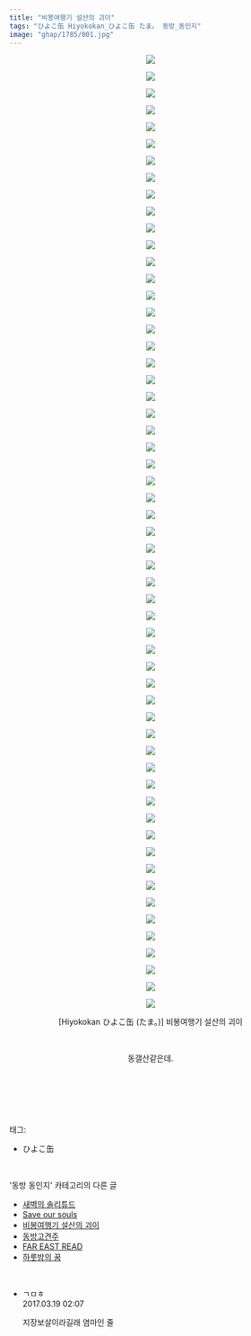 ```yaml
---
title: "비봉여행기 설산의 괴이"
tags: "ひよこ缶 Hiyokokan_ひよこ缶 たま。 동방_동인지"
image: "ghap/1785/001.jpg"
---
```

<div class="article">
<p style="text-align: center; clear: none; float: none;"><img src="{{ site.nasurl }}/ghap/1785/001.jpg"/></p>
<p style="text-align: center; clear: none; float: none;"><img src="{{ site.nasurl }}/ghap/1785/002.jpg"/></p>
<p style="text-align: center; clear: none; float: none;"><img src="{{ site.nasurl }}/ghap/1785/003.jpg"/></p>
<p style="text-align: center; clear: none; float: none;"><img src="{{ site.nasurl }}/ghap/1785/004.jpg"/></p>
<p style="text-align: center; clear: none; float: none;"><img src="{{ site.nasurl }}/ghap/1785/005.jpg"/></p>
<p style="text-align: center; clear: none; float: none;"><img src="{{ site.nasurl }}/ghap/1785/006.jpg"/></p>
<p style="text-align: center; clear: none; float: none;"><img src="{{ site.nasurl }}/ghap/1785/007.jpg"/></p>
<p style="text-align: center; clear: none; float: none;"><img src="{{ site.nasurl }}/ghap/1785/008.jpg"/></p>
<p style="text-align: center; clear: none; float: none;"><img src="{{ site.nasurl }}/ghap/1785/009.jpg"/></p>
<p style="text-align: center; clear: none; float: none;"><img src="{{ site.nasurl }}/ghap/1785/010.jpg"/></p>
<p style="text-align: center; clear: none; float: none;"><img src="{{ site.nasurl }}/ghap/1785/011.jpg"/></p>
<p style="text-align: center; clear: none; float: none;"><img src="{{ site.nasurl }}/ghap/1785/012.jpg"/></p>
<p style="text-align: center; clear: none; float: none;"><img src="{{ site.nasurl }}/ghap/1785/013.jpg"/></p>
<p style="text-align: center; clear: none; float: none;"><img src="{{ site.nasurl }}/ghap/1785/014.jpg"/></p>
<p style="text-align: center; clear: none; float: none;"><img src="{{ site.nasurl }}/ghap/1785/015.jpg"/></p>
<p style="text-align: center; clear: none; float: none;"><img src="{{ site.nasurl }}/ghap/1785/016.jpg"/></p>
<p style="text-align: center; clear: none; float: none;"><img src="{{ site.nasurl }}/ghap/1785/017.jpg"/></p>
<p style="text-align: center; clear: none; float: none;"><img src="{{ site.nasurl }}/ghap/1785/018.jpg"/></p>
<p style="text-align: center; clear: none; float: none;"><img src="{{ site.nasurl }}/ghap/1785/019.jpg"/></p>
<p style="text-align: center; clear: none; float: none;"><img src="{{ site.nasurl }}/ghap/1785/020.jpg"/></p>
<p style="text-align: center; clear: none; float: none;"><img src="{{ site.nasurl }}/ghap/1785/021.jpg"/></p>
<p style="text-align: center; clear: none; float: none;"><img src="{{ site.nasurl }}/ghap/1785/022.jpg"/></p>
<p style="text-align: center; clear: none; float: none;"><img src="{{ site.nasurl }}/ghap/1785/023.jpg"/></p>
<p style="text-align: center; clear: none; float: none;"><img src="{{ site.nasurl }}/ghap/1785/024.jpg"/></p>
<p style="text-align: center; clear: none; float: none;"><img src="{{ site.nasurl }}/ghap/1785/025.jpg"/></p>
<p style="text-align: center; clear: none; float: none;"><img src="{{ site.nasurl }}/ghap/1785/026.jpg"/></p>
<p style="text-align: center; clear: none; float: none;"><img src="{{ site.nasurl }}/ghap/1785/027.jpg"/></p>
<p style="text-align: center; clear: none; float: none;"><img src="{{ site.nasurl }}/ghap/1785/028.jpg"/></p>
<p style="text-align: center; clear: none; float: none;"><img src="{{ site.nasurl }}/ghap/1785/029.jpg"/></p>
<p style="text-align: center; clear: none; float: none;"><img src="{{ site.nasurl }}/ghap/1785/030.jpg"/></p>
<p style="text-align: center; clear: none; float: none;"><img src="{{ site.nasurl }}/ghap/1785/031.jpg"/></p>
<p style="text-align: center; clear: none; float: none;"><img src="{{ site.nasurl }}/ghap/1785/032.jpg"/></p>
<p style="text-align: center; clear: none; float: none;"><img src="{{ site.nasurl }}/ghap/1785/033.jpg"/></p>
<p style="text-align: center; clear: none; float: none;"><img src="{{ site.nasurl }}/ghap/1785/034.jpg"/></p>
<p style="text-align: center; clear: none; float: none;"><img src="{{ site.nasurl }}/ghap/1785/035.jpg"/></p>
<p style="text-align: center; clear: none; float: none;"><img src="{{ site.nasurl }}/ghap/1785/036.jpg"/></p>
<p style="text-align: center; clear: none; float: none;"><img src="{{ site.nasurl }}/ghap/1785/037.jpg"/></p>
<p style="text-align: center; clear: none; float: none;"><img src="{{ site.nasurl }}/ghap/1785/038.jpg"/></p>
<p style="text-align: center; clear: none; float: none;"><img src="{{ site.nasurl }}/ghap/1785/039.jpg"/></p>
<p style="text-align: center; clear: none; float: none;"><img src="{{ site.nasurl }}/ghap/1785/040.jpg"/></p>
<p style="text-align: center; clear: none; float: none;"><img src="{{ site.nasurl }}/ghap/1785/041.jpg"/></p>
<p style="text-align: center; clear: none; float: none;"><img src="{{ site.nasurl }}/ghap/1785/042.jpg"/></p>
<p style="text-align: center; clear: none; float: none;"><img src="{{ site.nasurl }}/ghap/1785/043.jpg"/></p>
<p style="text-align: center; clear: none; float: none;"><img src="{{ site.nasurl }}/ghap/1785/044.jpg"/></p>
<p style="text-align: center; clear: none; float: none;"><img src="{{ site.nasurl }}/ghap/1785/045.jpg"/></p>
<p style="text-align: center; clear: none; float: none;"><img src="{{ site.nasurl }}/ghap/1785/046.jpg"/></p>
<p style="text-align: center; clear: none; float: none;"><img src="{{ site.nasurl }}/ghap/1785/047.jpg"/></p>
<p style="text-align: center; clear: none; float: none;"><img src="{{ site.nasurl }}/ghap/1785/048.jpg"/></p>
<p style="text-align: center; clear: none; float: none;"><img src="{{ site.nasurl }}/ghap/1785/049.jpg"/></p>
<p style="text-align: center; clear: none; float: none;"><img src="{{ site.nasurl }}/ghap/1785/050.jpg"/></p>
<p style="text-align: center; clear: none; float: none;"><img src="{{ site.nasurl }}/ghap/1785/051.jpg"/></p>
<p style="text-align: center; clear: none; float: none;"><img src="{{ site.nasurl }}/ghap/1785/052.jpg"/></p>
<p style="text-align: center; clear: none; float: none;"><img src="{{ site.nasurl }}/ghap/1785/053.jpg"/></p>
<p style="text-align: center; clear: none; float: none;"><img src="{{ site.nasurl }}/ghap/1785/054.jpg"/></p>
<p style="text-align: center; clear: none; float: none;"><img src="{{ site.nasurl }}/ghap/1785/055.jpg"/></p>
<p style="text-align: center; clear: none; float: none;"><img src="{{ site.nasurl }}/ghap/1785/056.jpg"/></p>
<p style="text-align: center; clear: none; float: none;"><img src="{{ site.nasurl }}/ghap/1785/057.jpg"/></p>
<p style="text-align: center; clear: none; float: none;">[Hiyokokan ひよこ缶 (たま。)] 비봉여행기 설산의 괴이</p>
<p style="text-align: center; clear: none; float: none;"><br/></p>
<p style="text-align: center; clear: none; float: none;">동갤산같은데.</p>
<p style="text-align: center; clear: none; float: none;"><br/></p>
<p><br/></p>
</div><br/>
<div class="tagTrail">
<p>태그: </p>
<ul>
<li>ひよこ缶</li>
</ul>
</div><br/>
<div class="another">
<p>'동방 동인지' 카테고리의 다른 글</p>
<ul>
<li><a href="/2016-08-23-ghap_1788">새벽의 솔리튜드</a></li>
<li><a href="/2016-08-23-ghap_1787">Save our souls</a></li>
<li><a href="/2016-08-23-ghap_1785">비봉여행기 설산의 괴이</a></li>
<li><a href="/2016-08-23-ghap_1784">동방고견주</a></li>
<li><a href="/2016-08-23-ghap_1783">FAR EAST READ</a></li>
<li><a href="/2016-08-22-ghap_1782">하룻밤의 꿈</a></li>
</ul>
</div><br/>
<div class="cb_module cb_fluid">
<div class="cb_wrt cb_profile">
<div class="comment">
<ul>
<li class="cb_thumb_off" id="comment14942874">
<div class="cb_comment_area">
<div class="cb_info_area">
<div class="cb_section">
<span class="cb_nick_name">ㄱㅁㅎ</span>
</div>
<div class="cb_section">
<span class="cb_date">2017.03.19 02:07 </span>
</div>
</div>
<div class="cb_dsc_comment">
<p class="cb_dsc">
											지장보살이라길래 염마인 줄
										</p>
</div>
</div></li>
</ul>
</div>
</div><!-- commentList close -->
</div><br/>
